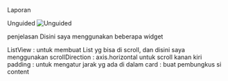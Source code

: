 Laporan

Unguided
![Unguided](https://github.com/user-attachments/assets/fdb09a5e-4ea8-4bce-8c57-a8e57acf03da)


penjelasan
Disini saya menggunakan beberapa widget

ListView : untuk membuat List yg bisa di scroll, dan disini saya menggunakan scrollDirection : axis.horizontal untuk scroll kanan kiri
padding : untuk mengatur jarak yg ada di dalam
card : buat pembungkus si content

 
